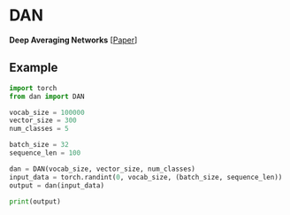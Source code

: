 # DAN
**Deep Averaging Networks** [[Paper](https://people.cs.umass.edu/~miyyer/pubs/2015_acl_dan.pdf)]


## Example
```python
import torch
from dan import DAN

vocab_size = 100000
vector_size = 300
num_classes = 5

batch_size = 32
sequence_len = 100

dan = DAN(vocab_size, vector_size, num_classes)
input_data = torch.randint(0, vocab_size, (batch_size, sequence_len))
output = dan(input_data)

print(output)
```

